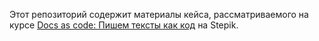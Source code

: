 Этот репозиторий содержит материалы кейса, рассматриваемого на курсе [Docs as code: Пишем тексты как код](https://stepik.org/a/128341) на Stepik.
